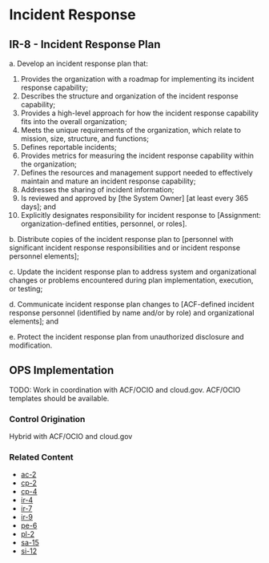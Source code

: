 # Incident Response
## IR-8 - Incident Response Plan

a. Develop an incident response plan that:

1. Provides the organization with a roadmap for implementing its incident response capability;
2. Describes the structure and organization of the incident response capability;
3. Provides a high-level approach for how the incident response capability fits into the overall organization;
4. Meets the unique requirements of the organization, which relate to mission, size, structure, and functions;
5. Defines reportable incidents;
6. Provides metrics for measuring the incident response capability within the organization;
7. Defines the resources and management support needed to effectively maintain and mature an incident response capability;
8. Addresses the sharing of incident information;
9. Is reviewed and approved by [the System Owner] [at least every 365 days]; and
10. Explicitly designates responsibility for incident response to [Assignment: organization-defined entities, personnel, or roles].

b. Distribute copies of the incident response plan to [personnel with significant incident response responsibilities and or incident response personnel elements];

c. Update the incident response plan to address system and organizational changes or problems encountered during plan implementation, execution, or testing;

d. Communicate incident response plan changes to [ACF-defined incident response personnel (identified by name and/or by role) and organizational elements]; and

e. Protect the incident response plan from unauthorized disclosure and modification.

## OPS Implementation

TODO: Work in coordination with ACF/OCIO and cloud.gov. ACF/OCIO templates should be available.

### Control Origination

Hybrid with ACF/OCIO and cloud.gov

### Related Content

* [ac-2](../ac-02/index.md)
* [cp-2](../cp-02/index.md)
* [cp-4](../cp-04/index.md)
* [ir-4](../ir-04/index.md)
* [ir-7](../ir-07/index.md)
* [ir-9](../ir-09/index.md)
* [pe-6](../pe-06/index.md)
* [pl-2](../pl-02/index.md)
* [sa-15](../sa-15/index.md)
* [si-12](../si-12/index.md)
